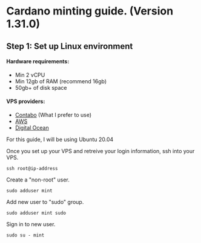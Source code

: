 # Cardano minting guide. (Version 1.31.0)

## Step 1: Set up Linux environment
#### Hardware requirements:
- Min 2 vCPU
- Min 12gb of RAM (recommend 16gb)
- 50gb+ of disk space
#### VPS providers:
- [Contabo](https://contabo.com/en/) (What I prefer to use)
- [AWS](https://aws.amazon.com/)
- [Digital Ocean](https://www.digitalocean.com/)

For this guide, I will be using Ubuntu 20.04

Once you set up your VPS and retreive your login information, ssh into your VPS.
```
ssh root@ip-address
```
Create a "non-root" user.
```
sudo adduser mint
```
Add new user to "sudo" group.
```
sudo adduser mint sudo
```
Sign in to new user.
```
sudo su - mint
```
